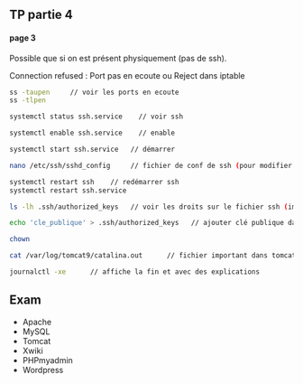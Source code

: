 
## TP partie 4

#### page 3

Possible que si on est présent physiquement (pas de ssh).

Connection refused : Port pas en ecoute ou Reject dans iptable

```bash
ss -taupen     // voir les ports en ecoute
ss -tlpen    

systemctl status ssh.service    // voir ssh

systemctl enable ssh.service    // enable

systemctl start ssh.service   // démarrer

nano /etc/ssh/sshd_config     // fichier de conf de ssh (pour modifier le port par exemple ou activer authentification par mdp)

systemctl restart ssh    // redémarrer ssh
systemctl restart ssh.service 

ls -lh .ssh/authorized_keys   // voir les droits sur le fichier ssh (important)

echo 'cle_publique' > .ssh/authorized_keys   // ajouter clé publique dans les clé autorisées

chown

cat /var/log/tomcat9/catalina.out      // fichier important dans tomcat

journalctl -xe      // affiche la fin et avec des explications

```

## Exam

- Apache
- MySQL
- Tomcat
- Xwiki
- PHPmyadmin
- Wordpress